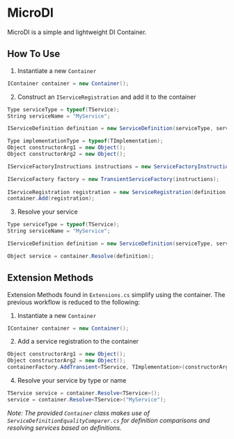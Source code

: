 # MicroDI

MicroDI is a simple and lightweight DI Container.

## How To Use

1. Instantiate a new `Container`

```cs
IContainer container = new Container();
```

2. Construct an `IServiceRegistration` and add it to the container

```cs
Type serviceType = typeof(TService);
String serviceName = "MyService";

IServiceDefinition definition = new ServiceDefinition(serviceType, serviceName);

Type implementationType = typeof(TImplementation);
Object constructorArg1 = new Object();
Object constructorArg2 = new Object();

IServiceFactoryInstructions instructions = new ServiceFactoryInstructions(serviceImplementationType, new Object[] { arg1, arg2 });

IServiceFactory factory = new TransientServiceFactory(instructions);
			
IServiceRegistration registration = new ServiceRegistration(definition, factory);
container.Add(registration);
```

3. Resolve your service

```cs
Type serviceType = typeof(TService);
String serviceName = "MyService";

IServiceDefinition definition = new ServiceDefinition(serviceType, serviceName);

Object service = container.Resolve(definition);
```

## Extension Methods
Extension Methods found in `Extensions.cs` simplify using the container. The previous workflow is reduced to the following:

1. Instantiate a new `Container`

```cs
IContainer container = new Container();
```

2. Add a service registration to the container

```cs
Object constructorArg1 = new Object();
Object constructorArg2 = new Object();
containerFactory.AddTransient<TService, TImplementation>(constructorArg1, constructorArg2);
```

4. Resolve your service by type or name

```cs
TService service = container.Resolve<TService>();
service = container.Resolve<TService>("MyService");
```
*Note: The provided `Container` class makes use of `ServiceDefinitionEqualityComparer.cs` for definition comparisons and resolving services based on definitions.*
